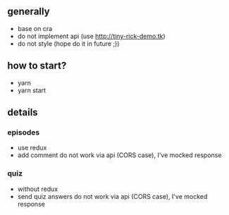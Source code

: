 ## generally
* base on cra
* do not implement api (use http://tiny-rick-demo.tk)
* do not style (hope do it in future ;))

## how to start?
* yarn
* yarn start

## details

### episodes
* use redux
* add comment do not work via api (CORS case), I've mocked response

### quiz
* without redux
* send quiz answers do not work via api (CORS case), I've mocked response
